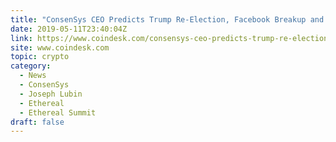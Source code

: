 ```yaml
---
title: "ConsenSys CEO Predicts Trump Re-Election, Facebook Breakup and Crypto Revival"
date: 2019-05-11T23:40:04Z
link: https://www.coindesk.com/consensys-ceo-predicts-trump-re-election-facebook-breakup-and-crypto-revival?utm_medium=RSS&utm_source=hune
site: www.coindesk.com
topic: crypto
category:
  - News
  - ConsenSys
  - Joseph Lubin
  - Ethereal
  - Ethereal Summit
draft: false
---
```

